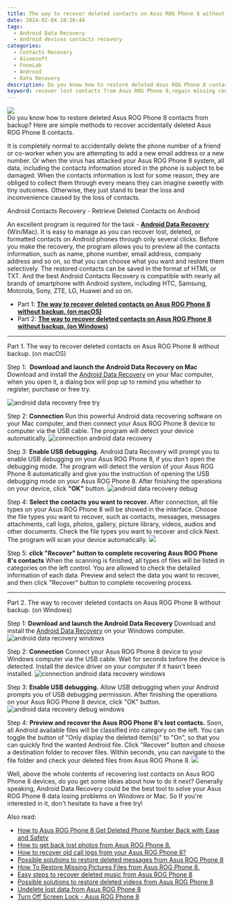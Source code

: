 ```yaml
---
title: The way to recover deleted contacts on Asus ROG Phone 8 without backup.
date: 2024-02-04 18:26:44
tags: 
  - Android Data Recovery
  - Android devices contacts recovery
categories: 
  - Contacts Recovery
  - Aiseesoft
  - FoneLab
  - Android
  - Data Recovery
description: Do you know how to restore deleted Asus ROG Phone 8 contacts from backup? Here are simple methods to recover accidentally deleted Asus ROG Phone 8 contacts.
keyword: recover lost contacts from Asus ROG Phone 8,regain missing contacts,unerase contacts,Asus ROG Phone 8 contacts recovery,undelete contacts from Asus ROG Phone 8,restore deleted phone number on Asus ROG Phone 8,Asus ROG Phone 8 issues with contacts deleted,how to recover deleted contacts in Asus ROG Phone 8,my contacts deleted from Asus ROG Phone 8 how to undo contacts,get back deleted contacts from Asus ROG Phone 8 android,does the Asus ROG Phone 8 have a backup for deleted contacts,Asus ROG Phone 8 reset but recover contacts
---
```


<img src="https://img0mobiles.techidaily.com/images/best-assets/devices/asus/asus-rog-phone-8/5.jpg" class="atpl-imgstyle"  />

<div class="atpl-content atpl-for-fonelab-android recover-contacts">

<div class="atpl-post-description-part-1">
Do you know how to restore deleted Asus ROG Phone 8 contacts from backup? Here are simple methods to recover accidentally deleted Asus ROG Phone 8 contacts.
</div>




<div class="atpl-post-description-part-2">
<div class="tpl-content-sub-paragraph-normal">
  <p>
    It is completely normal to accidentally delete the phone number of a friend or co-worker when you are attempting to add a new email address or a new number. Or when the virus has attacked your Asus ROG Phone 8 system, all data, including the contacts information stored in the phone is subject to be damaged. When the contacts information is lost for some reason, they are obliged to collect them through every means they can imagine sweetly with tiny outcomes. Otherwise, they just stand to bear the loss and inconvenience caused by the loss of contacts.
  </p>
</div>
</div>

<div class="atpl-post-description-part-3">
<div class="tpl-content-sub-paragraph-title">
  Android Contacts Recovery - Retrieve Deleted Contacts on Android
</div>
<div class="tpl-content-sub-paragraph-content">
  <p>
    An excellent program is required for the task - <a href="https://tools.techidaily.com/aiseesoft-android-data-recovery/" target="_blank" rel="noopener"><strong>Android Data Recovery</strong></a> (Win/Mac). It is easy to manage as you can recover lost, deleted, or formatted contacts on Android phones through only several clicks. Before you make the recovery, the program allows you to preview all the contacts information, such as name, phone number, email address, company address and so on, so that you can choose what you want and restore them selectively. The restored contacts can be saved in the format of HTML or TXT. And the best Android Contacts Recovery is compatible with nearly all brands of smartphone with Android system, including HTC, Samsung, Motorola, Sony, ZTE, LG, Huawei and so on.
  </p>
</div>

</div>


<ul>
  <li>Part 1: <strong><a href="#p1"> The way to recover deleted contacts on Asus ROG Phone 8 without backup.  (on macOS)</a></strong></li>
  <li>Part 2: <strong><a href="#p2"> The way to recover deleted contacts on Asus ROG Phone 8 without backup.  (on Windows)</a></strong></li>
</ul>




<!-- Part 1 -->
<a id="p1" name="p1" ></a><hr>

<div>
  <span class="atpl-step-part-style">Part 1. The way to recover deleted contacts on Asus ROG Phone 8 without backup. (on macOS)</span>
</div>  

<span class="atpl-stepstyle-a"><span>Step 1: </span></span> <strong>Download and launch the Android Data Recovery on Mac</strong>
Download and install the <a href="https://tools.techidaily.com/aiseesoft-android-data-recovery/" target="_blank" rel="noopener">Android Data Recovery</a> on your Mac computer, when you open it, a dialog box will pop up to remind you whether to register, purchase or free try.

<img src="https://tools.techidaily.com/images/apps/aiseesoft/android-data-recovery/mac-free-try.png" class="atpl-imgstyle" alt="android data recovery free try" />

<span class="atpl-stepstyle-a"><span>Step 2: </span></span> <strong>Connection</strong>
Run this powerful Android data recovering software on your Mac computer, and then connect your Asus ROG Phone 8 device to computer via the USB cable. The program will detect your device automatically.
<img src="https://tools.techidaily.com/images/apps/aiseesoft/android-data-recovery/mac-connection-interface.jpg" class="atpl-imgstyle" alt="connection android data recovery" />

<span class="atpl-stepstyle-a"><span>Step 3: </span></span> <strong>Enable USB debugging.</strong>
Android Data Recovery will prompt you to enable USB debugging on your Asus ROG Phone 8, if you don't open the debugging mode. The program will detect the version of your Asus ROG Phone 8 automatically and give you the instruction of opening the USB debugging mode on your Asus ROG Phone 8. After finishing the operations on your device, click <strong>"OK"</strong> button.
<img src="https://tools.techidaily.com/images/apps/aiseesoft/android-data-recovery/mac-android-usb-debug.jpg"  class="atpl-imgstyle" alt="android data recovery debug" />

<span class="atpl-stepstyle-a"><span>Step 4: </span></span> <strong>Select the contacts you want to recover.</strong>
After connection, all file types on your Asus ROG Phone 8 will be showed in the interface. Choose the file types you want to recover, such as contacts, messages, messages attachments, call logs, photos, gallery, picture library, videos, audios and other documents. Check the file types you want to recover and click Next. The program will scan your device automatically.
<img src="https://tools.techidaily.com/images/apps/aiseesoft/android-data-recovery/mac-choose-type-contacts.jpg" class="atpl-imgstyle"  />

<span class="atpl-stepstyle-a"><span>Step 5: </span></span> <strong>click "Recover" button to  complete recovering Asus ROG Phone 8's contacts</strong>
When the scanning is finished, all types of files will be listed in categories on the left control. You are allowed to check the detailed information of each data. Preview and select the data you want to recover, and then click "Recover" button to complete recovering process.


<a id="p2" name="p2"></a><hr>

<!-- Part 2 -->
<div>
  <span class="atpl-step-part-style">Part 2. The way to recover deleted contacts on Asus ROG Phone 8 without backup. (on Windows)</span>
</div>

<span class="atpl-stepstyle-a"><span>Step 1: </span></span> <strong>Download and launch the Android Data Recovery</strong>
Download and install the <a href="https://tools.techidaily.com/aiseesoft-android-data-recovery/" target="_blank" rel="noopener">Android Data Recovery</a> on your Windows computer.
<img src="https://tools.techidaily.com/images/apps/aiseesoft/android-data-recovery/win-start-interface.png"  class="atpl-imgstyle" alt="android data recovery windows" />

<span class="atpl-stepstyle-a"><span>Step 2: </span></span> <strong>Connection</strong>
Connect your Asus ROG Phone 8 device to your Windows computer via the USB cable. Wait for seconds before the device is detected. Install the device driver on your computer if it hasn't been installed.
<img src="https://tools.techidaily.com/images/apps/aiseesoft/android-data-recovery/win-connection-interface.png" class="atpl-imgstyle" alt="connection android data recovery windows" />

<span class="atpl-stepstyle-a"><span>Step 3: </span></span> <strong>Enable USB debugging.</strong>
Allow USB debugging when your Android prompts you of USB debugging permission. After finishing the operations on your Asus ROG Phone 8 device, click "OK" button.
<img src="https://tools.techidaily.com/images/apps/aiseesoft/android-data-recovery/win-android-usb-debug.png" class="atpl-imgstyle" alt="android data recovery debug windows" />

<span class="atpl-stepstyle-a"><span>Step 4: </span></span> <strong>Preview and recover the Asus ROG Phone 8's lost contacts.</strong>
Soon, all Android available files will be classified into category on the left. You can toggle the button of "Only display the deleted item(s)" to "On", so that you can quickly find the wanted Android file. Click "Recover" button and choose a destination folder to recover files. Within seconds, you can navigate to the file folder and check your deleted files from Asus ROG Phone 8.
<img src="https://tools.techidaily.com/images/apps/aiseesoft/android-data-recovery/win-recover-contacts.jpg" class="atpl-imgstyle"  />

<div class="atpl-post-description-part-4">
<div class="tpl-content-sub-paragraph-normal">
    <p>
        Well, above the whole contents of recovering lost contacts on Asus ROG Phone 8 devices, do you get some ideas about how to do it next? Generally speaking, Android Data Recovery could be the best tool to solve your Asus ROG Phone 8 data losing problems on Windows or Mac. So If you're interested in it, don't hesitate to have a free try!
    </p>
</div>
</div>

<ins class="adsbygoogle"
     style="display:block"
     data-ad-client="ca-pub-7571918770474297"
     data-ad-slot="8358498916"
     data-ad-format="auto"
     data-full-width-responsive="true"></ins>

<span class="atpl-alsoreadstyle">Also read:</span>
<div><ul>
<li><a href="/how-to-asus-rog-phone-8-get-deleted-phone-number-back-with-ease-and-safety-by-fonelab-android-recover-contacts/" target="_blank" rel="noopener"><u>How to Asus ROG Phone 8 Get Deleted Phone Number Back with Ease and Safety</u></a></li>
<li><a href="/how-to-get-back-lost-photos-from-asus-rog-phone-8-by-fonelab-android-recover-photos/" target="_blank" rel="noopener"><u>How to get back lost photos from Asus ROG Phone 8.</u></a></li>
<li><a href="/how-to-recover-old-call-logs-from-your-asus-rog-phone-8-by-fonelab-android-recover-call-logs/" target="_blank" rel="noopener"><u>How to recover old call logs from your Asus ROG Phone 8?</u></a></li>
<li><a href="/possible-solutions-to-restore-deleted-messages-from-asus-rog-phone-8-by-fonelab-android-recover-messages/" target="_blank" rel="noopener"><u>Possible solutions to restore deleted messages from Asus ROG Phone 8</u></a></li>
<li><a href="/how-to-restore-missing-pictures-files-from-asus-rog-phone-8-by-fonelab-android-recover-pictures/" target="_blank" rel="noopener"><u>How To  Restore Missing Pictures Files from Asus ROG Phone 8.</u></a></li>
<li><a href="/easy-steps-to-recover-deleted-music-from-asus-rog-phone-8-by-fonelab-android-recover-music/" target="_blank" rel="noopener"><u>Easy steps to recover deleted music from Asus ROG Phone 8</u></a></li>
<li><a href="/possible-solutions-to-restore-deleted-videos-from-asus-rog-phone-8-by-fonelab-android-recover-video/" target="_blank" rel="noopener"><u>Possible solutions to restore deleted videos from Asus ROG Phone 8</u></a></li>
<li><a href="/undelete-lost-data-from-asus-rog-phone-8-by-fonelab-android-recover-data/" target="_blank" rel="noopener"><u>Undelete lost data from Asus ROG Phone 8</u></a></li>
<li><a href="/turn-off-screen-lock-asus-rog-phone-8-by-drfone-android-unlock-android-unlock/" target="_blank" rel="noopener"><u>Turn Off Screen Lock - Asus ROG Phone 8</u></a></li>
</ul></div>

</div>
